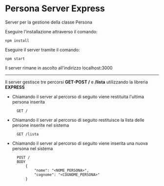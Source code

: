 # Persona Server Express

Server per la gestione della classe Persona

Eseguire l'installazione attraverso il comando: 

    npm install

Eseguire il server tramite il comando: 

    npm start
Il server rimane in ascolto all'indirizzo localhost:3000
***

Il server gestisce tre percorsi **GET-POST /** e **/lista**
utilizzando la libreria **EXPRESS**
- Chiamando il server al percorso di seguito viene restituita l'ultima persona inserita

        GET /
        
- Chiamando il server al percorso di seguito restituisce la lista delle persone inserite nel sistema

        GET /lista

- Chiamando il server al percorso di seguito viene inserita una nuova persona nel sistema

        POST /
        BODY
            {
                "nome": "<NOME_PERSONA>",
                "cognome": "<COGNOME_PERSONA>"
            }